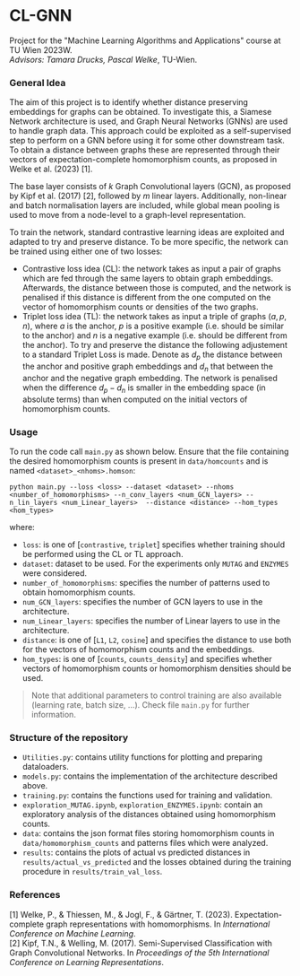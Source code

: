 # CL-GNN
Project for the "Machine Learning Algorithms and Applications" course at TU Wien 2023W.\
*Advisors: Tamara Drucks, Pascal Welke*, TU-Wien.

### General Idea
The aim of this project is to identify whether distance preserving embeddings for graphs can be obtained. To investigate this, a Siamese Network architecture is used, and Graph Neural Networks (GNNs) are used to handle graph data. This approach could be exploited as a self-supervised step to perform on a GNN before using it for some other downstream task.\
To obtain a distance between graphs these are represented through their vectors of expectation-complete homomorphism counts, as proposed in Welke et al. (2023) [1].

The base layer consists of $k$ Graph Convolutional layers (GCN), as proposed by Kipf et al. (2017) [2], followed by $m$ linear layers. Additionally, non-linear and batch normalisation layers are included, while global mean pooling is used to move from a node-level to a graph-level representation. 

To train the network, standard contrastive learning ideas are exploited and adapted to try and preserve distance. To be more specific, the network can be trained using either one of two losses:
- Contrastive loss idea (CL): the network takes as input a pair of graphs which are fed through the same layers to obtain graph embeddings. Afterwards, the distance between those is computed, and the network is penalised if this distance is different from the one computed on the vector of homomorphism counts or densities of the two graphs.
- Triplet loss idea (TL): the network takes as input a triple of graphs $(a, p, n)$, where $a$ is the anchor, $p$ is a positive example (i.e. should be similar to the anchor) and $n$ is a negative example (i.e. should be different from the anchor). To try and preserve the distance the following adjustement to a standard Triplet Loss is made. Denote as $d_p$ the distance between the anchor and positive graph embeddings and $d_n$ that between the anchor and the negative graph embedding. The network is penalised when the difference $d_p - d_n$ is smaller in the embedding space (in absolute terms) than when computed on the initial vectors of homomorphism counts.

### Usage
To run the code call `main.py` as shown below. Ensure that the file containing the desired homomorphism counts is present in `data/homcounts` and is named `<dataset>_<nhoms>.homson`:
```
python main.py --loss <loss> --dataset <dataset> --nhoms <number_of_homomorphisms> --n_conv_layers <num_GCN_layers> --n_lin_layers <num_Linear_layers>  --distance <distance> --hom_types <hom_types>
```

where:
- `loss`: is one of \[`contrastive`, `triplet`\] specifies whether training should be performed using the CL or TL approach.
- `dataset`: dataset to be used. For the experiments only `MUTAG` and `ENZYMES` were considered.
- `number_of_homomorphisms`: specifies the number of patterns used to obtain homomorphism counts.
- `num_GCN_layers`: specifies the number of GCN layers to use in the architecture.
- `num_Linear_layers`: specifies the number of Linear layers to use in the architecture.
- `distance`: is one of \[`L1`, `L2`, `cosine`\] and specifies the distance to use both for the vectors of homomorphism counts and the embeddings.
- `hom_types`: is one of \[`counts`, `counts_density`\] and specifies whether vectors of homomorphism counts or homomorphism densities should be used.

> Note that additional parameters to control training are also available (learning rate, batch size, ...). Check file `main.py` for further information.

### Structure of the repository
- `Utilities.py`: contains utility functions for plotting and preparing dataloaders.
- `models.py`: contains the implementation of the architecture described above.
- `training.py`: contains the functions used for training and validation.
- `exploration_MUTAG.ipynb`, `exploration_ENZYMES.ipynb`: contain an exploratory analysis of the distances obtained using homomorphism counts.
- `data`: contains the json format files storing homomorphism counts in `data/homomorphism_counts` and patterns files which were analyzed.
- `results`: contains the plots of actual vs predicted distances in `results/actual_vs_predicted` and the losses obtained during the training procedure in `results/train_val_loss`.


### References
[1] Welke, P., \& Thiessen, M., \& Jogl, F., \& Gärtner, T. (2023). Expectation-complete graph representations with homomorphisms. In *International Conference on Machine Learning*.\
[2] Kipf, T.N., \& Welling, M. (2017). Semi-Supervised Classification with Graph Convolutional Networks. In *Proceedings of the 5th International Conference on Learning Representations*.
